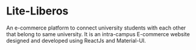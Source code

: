 # Lite-Liberos
An e-commerce platform to connect university students with each other that belong to same university.
It is an intra-campus E-commerce website designed and developed using ReactJs and Material-UI.
